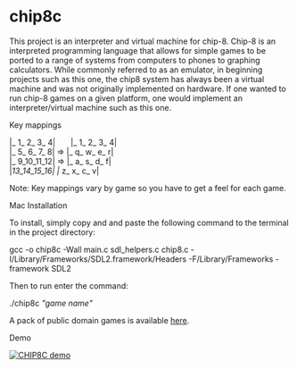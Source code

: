 # chip8c

This project is an interpreter and virtual machine for chip-8. Chip-8 is an interpreted programming language that allows for simple games to be ported to a range of systems from computers to phones to graphing calculators. While commonly referred to as an emulator, in beginning projects such as this one, the chip8 system has always been a virtual machine and was not originally implemented on hardware. If one wanted to run chip-8 games on a given platform, one would implement an interpreter/virtual machine such as this one. 

Key mappings

|_ 1_ 2_ 3_ 4|&nbsp;&nbsp;&nbsp;&nbsp;&nbsp;&nbsp;&nbsp;|_ 1_ 2_ 3_ 4|  
|_ 5_ 6_ 7_ 8|     =>   |_ q_ w_ e_ r|  
|_ 9_10_11_12|     =>   |_ a_ s_ d_ f|  
|_13_14_15_16|          |_ z_ x_ c_ v|  

Note: Key mappings vary by game so you have to get a feel for each game.

Mac Installation

To install, simply copy and and paste the following command to the terminal in the project directory:

gcc -o chip8c -Wall main.c sdl_helpers.c chip8.c -I/Library/Frameworks/SDL2.framework/Headers -F/Library/Frameworks -framework SDL2

Then to run enter the command:

./chip8c *"game name"*

A pack of public domain games is available [here](https://www.zophar.net/pdroms/chip8/chip-8-games-pack.html).

Demo

[![CHIP8C demo](https://img.youtube.com/vi/av1oQvbHOi4/0.jpg)](https://youtu.be/av1oQvbHOi4)
